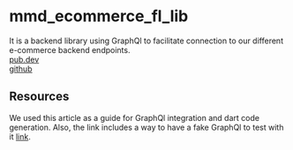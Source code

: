 # mmd_ecommerce_fl_lib

It is a backend library using GraphQl to facilitate connection to our different
e-commerce backend endpoints.<br/>
[pub.dev](https://pub.dev/packages/mmd_ecommerce_fl_lib)<br/>
[github](https://github.com/BeshoyMelika/mmd-ecommerce-fl-lib) 

## Resources

We used this article as a guide for GraphQl integration and dart code generation.
Also, the link includes a way to have a fake GraphQl to test with it
[link](https://medium.com/@v.ditsyak/ultimate-toolchain-to-work-with-graphql-in-flutter-13aef79c6484).
